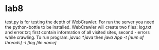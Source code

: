 # lab8
test.py is for testing the depth of WebCrawler. For run the server you need the python-bottle to be installed.
WebCrawler will create two files: log.txt and error.txt; first contain information of all visited sites, second - errors while crawling.
To run program: <i>javac *.java</i> then <i>java App <full url> <maxDepth> -t [num of threads] -l [log file name]</i> 
